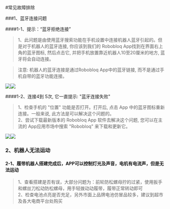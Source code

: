 #常见故障排除

###1、蓝牙连接问题

####1-1、提示：“蓝牙拒绝连接”

> 1、此问题是由使用蓝牙搜索功能在手机设置中连接机器人蓝牙引起的。但是对于机器人的蓝牙连接, 你应该到我们的 Robobloq App找到在界面右上角的蓝牙图标, 然后点击它, 并把手机放置靠近机器人10至20厘米的地方, 蓝牙将会自动连接。

>注意: 机器人的蓝牙连接是通过Robobloq App中的蓝牙链接, 而不是通过手机自带的蓝牙功能连接。

![](/img/faq/blue_02.gif)![](/img/faq/blue_01.gif)

####1-2、连接4到 5次, 它一直提示: "蓝牙连接失败" 

> 1、检查手机的 "位置" 功能是否打开。打开后, 点击 App 中的蓝牙图标重新连接。一般来说, 此方法是可以解决这个问题的。                                                
> 2、尝试下载最新版本的 Robobloq App 软件去解决这个问题, 您可以在主流的 App应用市场中搜索 "Robobloq" 来下载和更新它。

![](/img/faq/blue_03.gif)![](/img/faq/blue_04.gif)

### 2、机器人无法运动

#### 2-1、履带机器人搭建完成后，APP可以控制灯光及声音，电机有电流声，但是无法运动

> 1、查看搭建是否有误，大部分问题为：前轮防松螺母拧的过紧，使用扳手和螺丝刀松动防松螺母，用手轻拨动动履带，履带正常转动即可  
> 2、检查电池点亮是否充足，另外市面上品牌电池仿冒品较多，建议到超市及各大电商平台处购买
